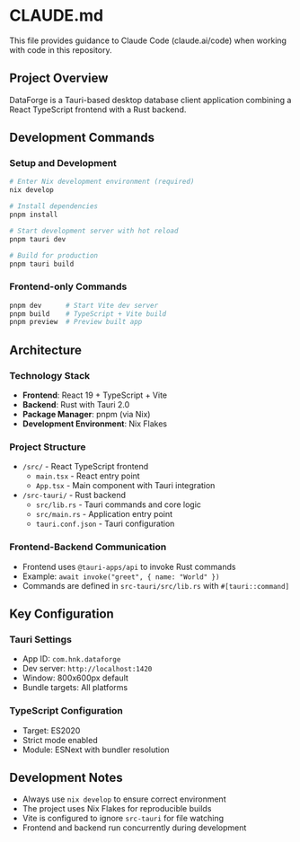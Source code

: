 # CLAUDE.md

This file provides guidance to Claude Code (claude.ai/code) when working with code in this repository.

## Project Overview

DataForge is a Tauri-based desktop database client application combining a React TypeScript frontend with a Rust backend.

## Development Commands

### Setup and Development
```bash
# Enter Nix development environment (required)
nix develop

# Install dependencies
pnpm install

# Start development server with hot reload
pnpm tauri dev

# Build for production
pnpm tauri build
```

### Frontend-only Commands
```bash
pnpm dev      # Start Vite dev server
pnpm build    # TypeScript + Vite build
pnpm preview  # Preview built app
```

## Architecture

### Technology Stack
- **Frontend**: React 19 + TypeScript + Vite
- **Backend**: Rust with Tauri 2.0
- **Package Manager**: pnpm (via Nix)
- **Development Environment**: Nix Flakes

### Project Structure
- `/src/` - React TypeScript frontend
  - `main.tsx` - React entry point
  - `App.tsx` - Main component with Tauri integration
- `/src-tauri/` - Rust backend
  - `src/lib.rs` - Tauri commands and core logic
  - `src/main.rs` - Application entry point
  - `tauri.conf.json` - Tauri configuration

### Frontend-Backend Communication
- Frontend uses `@tauri-apps/api` to invoke Rust commands
- Example: `await invoke("greet", { name: "World" })`
- Commands are defined in `src-tauri/src/lib.rs` with `#[tauri::command]`

## Key Configuration

### Tauri Settings
- App ID: `com.hnk.dataforge`
- Dev server: `http://localhost:1420`
- Window: 800x600px default
- Bundle targets: All platforms

### TypeScript Configuration
- Target: ES2020
- Strict mode enabled
- Module: ESNext with bundler resolution

## Development Notes

- Always use `nix develop` to ensure correct environment
- The project uses Nix Flakes for reproducible builds
- Vite is configured to ignore `src-tauri` for file watching
- Frontend and backend run concurrently during development